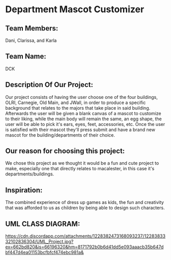 # Department Mascot Customizer

Team Members: 
-
Dani, Clarissa, and Karla

Team Name: 
-
DCK

Description Of Our Project:
-
  Our project consists of having the user choose one of the four buildings, OLRI, Carnegie, Old Main, and JWall, in order to produce a specific background that relates to the majors that take place in said building. Afterwards the user will be given a blank canvas of a mascot to customize to their liking, while the main body will remain the same, an egg shape, the user will be able to pick it's ears, eyes, feet, accessories, etc. Once the user is satisfied with their mascot they'll press submit and have a brand new mascot for the building/departments of their choice.

Our reason for choosing this project:
-
  We chose this project as we thought it would be a fun and cute project to make, especially one that directly relates to macalester, in this case it's departments/buildings. 

Inspiration:
-
The combined experience of dress up games as kids, the fun and creativity that was afforded to us as children by being able to design such characters.

UML CLASS DIAGRAM:
-
https://cdn.discordapp.com/attachments/1228382473168093237/1228383332102836304/UML_Project.jpg?ex=662bd820&is=66196320&hm=8171792b0b6d41dd5e093aaacb35b647dbf447d4ea01153bcfbfcf474ebc981a&


